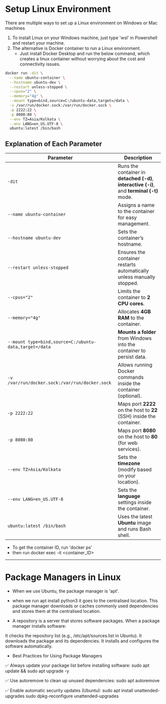 
# Setup Linux Environment 

There are multiple ways to set up a Linux environment on Windows or Mac machines

1. To install Linux on your Windows machine, just type 'wsl' in Powershell and restart your machine.
2. The alternative is Docker container to run a Linux environment.  
   - Just install Docker Desktop and run the below command, which creates a linux container without worrying about the cost and connectivity issues.

```bash
docker run -dit \
  --name ubuntu-container \
  --hostname ubuntu-dev \
  --restart unless-stopped \
  --cpus="2" \
  --memory="4g" \
  --mount type=bind,source=C:/ubuntu-data,target=/data \
  -v /var/run/docker.sock:/var/run/docker.sock \
  -p 2222:22 \
  -p 8080:80 \
  --env TZ=Asia/Kolkata \
  --env LANG=en_US.UTF-8 \
  ubuntu:latest /bin/bash
```

## Explanation of Each Parameter

| Parameter | Description |
|-----------|-------------|
| `-dit` | Runs the container in **detached (-d)**, **interactive (-i)**, and **terminal (-t)** mode. |
| `--name ubuntu-container` | Assigns a name to the container for easy management. |
| `--hostname ubuntu-dev` | Sets the container’s hostname. |
| `--restart unless-stopped` | Ensures the container restarts automatically unless manually stopped. |
| `--cpus="2"` | Limits the container to **2 CPU cores**. |
| `--memory="4g"` | Allocates **4GB RAM** to the container. |
| `--mount type=bind,source=C:/ubuntu-data,target=/data` | **Mounts a folder** from Windows into the container to persist data. |
| `-v /var/run/docker.sock:/var/run/docker.sock` | Allows running Docker commands inside the container (optional). |
| `-p 2222:22` | Maps port **2222** on the host to **22** (SSH) inside the container. |
| `-p 8080:80` | Maps port **8080** on the host to **80** (for web services). |
| `--env TZ=Asia/Kolkata` | Sets the **timezone** (modify based on your location). |
| `--env LANG=en_US.UTF-8` | Sets the **language** settings inside the container. |
| `ubuntu:latest /bin/bash` | Uses the latest **Ubuntu** image and runs Bash shell. |



- To get the container ID, run 'docker ps'
- then run 
      docker exec -it <container_ID>

-------------------------------------------------
# Package Managers in Linux

- When we use Ubuntu, the package manager is 'apt'.
- when we run
   apt install python3
   it goes to the centralised location. This package manager downloads or caches commonly used dependencies and stores them at the centralised location.

- A repository is a server that stores software packages. When a package manager installs software:

It checks the repository list (e.g., /etc/apt/sources.list in Ubuntu).
It downloads the package and its dependencies.
It installs and configures the software automatically.

- Best Practices for Using Package Managers

✅ Always update your package list before installing software:
sudo apt update && sudo apt upgrade -y

✅ Use autoremove to clean up unused dependencies:
sudo apt autoremove

✅ Enable automatic security updates (Ubuntu):
sudo apt install unattended-upgrades
sudo dpkg-reconfigure unattended-upgrades
